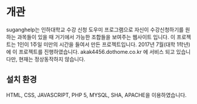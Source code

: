 # 개관
suganghelp는 인하대학교 수강 신청 도우미 프로그램으로 자신이 수강신청하기를 원하는 과목들이 있을 때 거기에서 가능한 조합들을 보여주는 웹사이트 입니다. 
이 프로젝트는 1인이 1주일 미만의 시간을 들여서 만든 프로젝트입니다. 2017년 7월(대학 1학년)에 이 프로젝트를 진행하였습니다.
akak4456.dothome.co.kr 에 서비스 되고 있습니다만, 현재는 정상동작하지 않습니다.
## 설치 환경
HTML, CSS, JAVASCRIPT, PHP 5, MYSQL, SHA, APACHE을 이용하였습니다.

